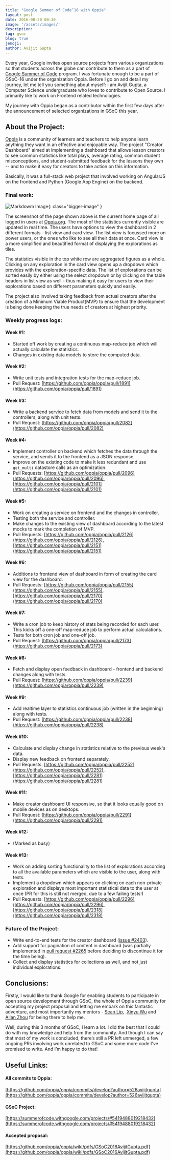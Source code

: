 ```yaml
---
title: "Google Summer of Code’16 with Oppia"
layout: post
date: 2016-08-20 00:30
image: '/assets/images/'
description:
tag: gsoc
blog: true
jemoji:
author: Avijit Gupta
---
```


Every year, Google invites open source projects from various organizations so that students across the globe can contribute to them as a part of [Google Summer of Code](https://developers.google.com/open-source/gsoc/timeline) program.
I was fortunate enough to be a part of GSoC-16 under the organization Oppia. Before I go on and detail my journey, let me tell you something about myself: I am Avijit Gupta, a Computer Science undergraduate who loves to contribute to Open Source. I primarily like to work on Frontend related technologies.

My journey with Oppia began as a contributor within the first few days after the announcement of selected organizations in GSoC this year.


## About the Project:

[Oppia](http://oppia.org/) is a community of learners and teachers to help anyone learn anything they want in an effective and enjoyable way.
The project "Creator Dashboard" aimed at implementing a dashboard that allows lesson creators to see common statistics like total plays, average rating, common student misconceptions, and student-submitted feedback for the lessons they own -- and to make it easy for creators to take action on this information.

Basically, it was a full-stack web project that involved working on AngularJS on the frontend and Python (Google App Engine) on the backend.


### Final work:
![Markdowm Image][1]{: class="bigger-image" }


The screenshot of the page shown above is the current home page of all logged in users at [Oppia.org](https://oppia.org). The most of the statistics currently visible are updated in real time. The users have options to view the dashboard in 2 different formats - list view and card view. The list view is focussed more on power users, or the ones who like to see all their data at once. Card view is a more simplified and beautified format of displaying the explorations as tiles.

The statistics visible in the top white row are aggregated figures as a whole. Clicking on any exploration in the card view opens up a dropdown which provides with the exploration-specific data. The list of explorations can be sorted easily by either using the select dropdown or by clicking on the table headers in list view as well - thus making it easy for users to view their explorations based on different parameters quickly and easily.

The project also involved taking feedback from actual creators after the creation of a Minimum Viable Product(MVP) to ensure that the development is being done keeping the true needs of creators at highest priority.


### Weekly progress logs:

#### Week #1:
* Started off work by creating a continuous map-reduce job which will actually calculate the statistics.
* Changes in existing data models to store the computed data.

#### Week #2:
* Write unit tests and integration tests for the map-reduce job.
* Pull Request: [https://github.com/oppia/oppia/pull/1891](https://github.com/oppia/oppia/pull/1891)

#### Week #3:
* Write a backend service to fetch data from models and send it to the controllers, along with unit tests.
* Pull Request: [https://github.com/oppia/oppia/pull/2082](https://github.com/oppia/oppia/pull/2082)

#### Week #4:
* Implement controller on backend which fetches the data through the service, and sends it to the frontend as a JSON response.
* Improve on the existing code to make it less redundant and use `get_multi` datastore calls as an optimization.
* Pull Requests: [https://github.com/oppia/oppia/pull/2096](https://github.com/oppia/oppia/pull/2096), [https://github.com/oppia/oppia/pull/2101](https://github.com/oppia/oppia/pull/2101)

#### Week #5:
* Work on creating a service on frontend and the changes in controller.
* Testing both the service and controller.
* Make changes to the existing view of dashboard according to the latest mocks to mark the completion of MVP.
* Pull Requests: [https://github.com/oppia/oppia/pull/2126](https://github.com/oppia/oppia/pull/2126), [https://github.com/oppia/oppia/pull/2151](https://github.com/oppia/oppia/pull/2151)

#### Week #6:
* Additions to frontend view of dashboard in form of creating the card view for the dashboard.
* Pull Requests: [https://github.com/oppia/oppia/pull/2155](https://github.com/oppia/oppia/pull/2155), [https://github.com/oppia/oppia/pull/2170](https://github.com/oppia/oppia/pull/2170)

#### Week #7:
* Write a cron job to keep history of stats being recorded for each user. This kicks off a one-off map-reduce job to perform actual calculations.
* Tests for both cron job and one-off job.
* Pull Request: [https://github.com/oppia/oppia/pull/2173](https://github.com/oppia/oppia/pull/2173)

#### Week #8:
* Fetch and display open feedback in dashboard - frontend and backend changes along with tests.
* Pull Request: [https://github.com/oppia/oppia/pull/2239](https://github.com/oppia/oppia/pull/2239)

#### Week #9:
* Add realtime layer to statistics continuous job (written in the beginning) along with tests.
* Pull Request: [https://github.com/oppia/oppia/pull/2238](https://github.com/oppia/oppia/pull/2238)

#### Week #10:
* Calculate and display change in statistics relative to the previous week's data.
* Display new feedback on frontend separately.
* Pull Requests: [https://github.com/oppia/oppia/pull/2252](https://github.com/oppia/oppia/pull/2252), [https://github.com/oppia/oppia/pull/2281](https://github.com/oppia/oppia/pull/2281)

#### Week #11:
* Make creator dashboard UI responsive, so that it looks equally good on mobile devices as on desktops.
* Pull Request: [https://github.com/oppia/oppia/pull/2291](https://github.com/oppia/oppia/pull/2291)

#### Week #12:
* (Marked as busy)

#### Week #13:
* Work on adding sorting functionality to the list of explorations according to all the available parameters which are visible to the user, along with tests.
* Implement a dropdown which appears on clicking on each non-private exploration and displays most important statistical data to the user at once (PR for this is still not merged, due to a few failing tests!)
* Pull Requests: [https://github.com/oppia/oppia/pull/2296](https://github.com/oppia/oppia/pull/2296), [https://github.com/oppia/oppia/pull/2318](https://github.com/oppia/oppia/pull/2318)


### Future of the Project:

* Write end-to-end tests for the creator dashboard ([issue #2403](https://github.com/oppia/oppia/issues/2403)).
* Add support for pagination of content in dashboard (was partially implemented in [pull request #2265](https://github.com/oppia/oppia/pull/2265) before deciding to discontinue it for the time being).
* Collect and display statistics for collections as well, and not just individual explorations.


## Conclusions:

Firstly, I would like to thank Google for enabling students to participate in open source development through GSoC, the whole of Oppia community for accepting my project proposal and letting me embark on this fantastic adventure, and most importantly my mentors - [Sean Lip](https://github.com/seanlip), .[Xinyu Wu](https://github.com/wxyxinyu) and [Allan Zhou](https://github.com/AllanYangZhou) for being there to help me.

Well, during this 3 months of GSoC, I learn a lot. I did the best that I could do with my knowledge and help from the community. And though I can say that most of my work is concluded, there’s still a PR left unmerged, a few ongoing PRs involving work unrelated to GSoC and some more code I've promised to write. And I’m happy to do that!


## Useful Links:

#### All commits to Oppia:

[https://github.com/oppia/oppia/commits/develop?author=526avijitgupta](https://github.com/oppia/oppia/commits/develop?author=526avijitgupta)

#### GSoC Project:

[https://summerofcode.withgoogle.com/projects/#5419488019218432](https://summerofcode.withgoogle.com/projects/#5419488019218432)

#### Accepted proposal:

[https://github.com/oppia/oppia/wiki/pdfs/GSoC2016AvijitGupta.pdf](https://github.com/oppia/oppia/wiki/pdfs/GSoC2016AvijitGupta.pdf)



[1]: https://github.com/526avijitgupta/526avijitgupta.github.io/raw/master/assets/images/dashboard.png